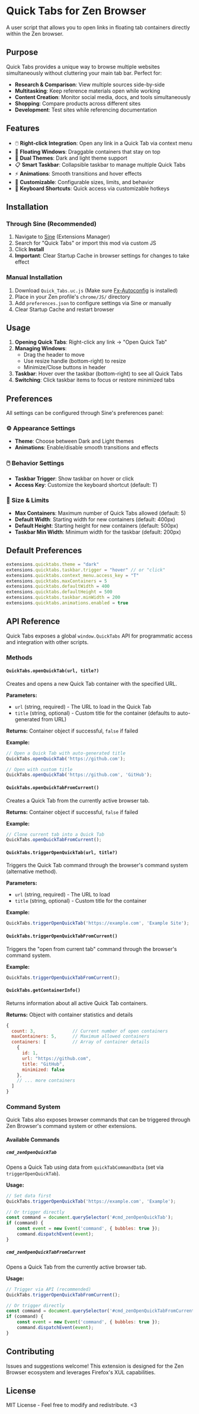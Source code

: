# Quick Tabs for Zen Browser

A user script that allows you to open links in floating tab containers directly within the Zen browser.

## Purpose

Quick Tabs provides a unique way to browse multiple websites simultaneously without cluttering your main tab bar. Perfect for:

- **Research & Comparison**: View multiple sources side-by-side
- **Multitasking**: Keep reference materials open while working
- **Content Creation**: Monitor social media, docs, and tools simultaneously
- **Shopping**: Compare products across different sites
- **Development**: Test sites while referencing documentation

## Features

- 🖱️ **Right-click Integration**: Open any link in a Quick Tab via context menu
- 📱 **Floating Windows**: Draggable containers that stay on top
- 🎨 **Dual Themes**: Dark and light theme support
- 📋 **Smart Taskbar**: Collapsible taskbar to manage multiple Quick Tabs
- ⚡ **Animations**: Smooth transitions and hover effects
- 🔧 **Customizable**: Configurable sizes, limits, and behavior
- 🎯 **Keyboard Shortcuts**: Quick access via customizable hotkeys

## Installation

### Through Sine (Recommended)

1. Navigate to [Sine](https://github.com/CosmoCreeper/Sine) (Extensions Manager)
2. Search for "Quick Tabs" or import this mod via custom JS
3. Click **Install**
4. **Important**: Clear Startup Cache in browser settings for changes to take effect

### Manual Installation

1. Download `Quick_Tabs.uc.js` (Make sure [Fx-Autoconfig](https://github.com/MrOtherGuy/fx-autoconfig/) is installed)
2. Place in your Zen profile's `chrome/JS/` directory
3. Add `preferences.json` to configure settings via Sine or manually
4. Clear Startup Cache and restart browser

## Usage

1. **Opening Quick Tabs**: Right-click any link → "Open Quick Tab"
2. **Managing Windows**: 
   - Drag the header to move
   - Use resize handle (bottom-right) to resize
   - Minimize/Close buttons in header
3. **Taskbar**: Hover over the taskbar (bottom-right) to see all Quick Tabs
4. **Switching**: Click taskbar items to focus or restore minimized tabs

## Preferences

All settings can be configured through Sine's preferences panel:

### ⚙️ Appearance Settings
- **Theme**: Choose between Dark and Light themes
- **Animations**: Enable/disable smooth transitions and effects

### 🖱️ Behavior Settings  
- **Taskbar Trigger**: Show taskbar on hover or click
- **Access Key**: Customize the keyboard shortcut (default: T)

### 📏 Size & Limits
- **Max Containers**: Maximum number of Quick Tabs allowed (default: 5)
- **Default Width**: Starting width for new containers (default: 400px)
- **Default Height**: Starting height for new containers (default: 500px)
- **Taskbar Min Width**: Minimum width for the taskbar (default: 200px)

## Default Preferences

```js
extensions.quicktabs.theme = "dark"
extensions.quicktabs.taskbar.trigger = "hover" // or "click"
extensions.quicktabs.context_menu.access_key = "T"
extensions.quicktabs.maxContainers = 5
extensions.quicktabs.defaultWidth = 400
extensions.quicktabs.defaultHeight = 500
extensions.quicktabs.taskbar.minWidth = 200
extensions.quicktabs.animations.enabled = true
```

## API Reference

Quick Tabs exposes a global `window.QuickTabs` API for programmatic access and integration with other scripts.

### Methods

#### `QuickTabs.openQuickTab(url, title?)`
Creates and opens a new Quick Tab container with the specified URL.

**Parameters:**
- `url` (string, required) - The URL to load in the Quick Tab
- `title` (string, optional) - Custom title for the container (defaults to auto-generated from URL)

**Returns:** Container object if successful, `false` if failed

**Example:**
```javascript
// Open a Quick Tab with auto-generated title
QuickTabs.openQuickTab('https://github.com');

// Open with custom title
QuickTabs.openQuickTab('https://github.com', 'GitHub');
```

#### `QuickTabs.openQuickTabFromCurrent()`
Creates a Quick Tab from the currently active browser tab.

**Returns:** Container object if successful, `false` if failed

**Example:**
```javascript
// Clone current tab into a Quick Tab
QuickTabs.openQuickTabFromCurrent();
```

#### `QuickTabs.triggerOpenQuickTab(url, title?)`
Triggers the Quick Tab command through the browser's command system (alternative method).

**Parameters:**
- `url` (string, required) - The URL to load
- `title` (string, optional) - Custom title for the container

**Example:**
```javascript
QuickTabs.triggerOpenQuickTab('https://example.com', 'Example Site');
```

#### `QuickTabs.triggerOpenQuickTabFromCurrent()`
Triggers the "open from current tab" command through the browser's command system.

**Example:**
```javascript
QuickTabs.triggerOpenQuickTabFromCurrent();
```

#### `QuickTabs.getContainerInfo()`
Returns information about all active Quick Tab containers.

**Returns:** Object with container statistics and details
```javascript
{
  count: 3,              // Current number of open containers
  maxContainers: 5,      // Maximum allowed containers
  containers: [          // Array of container details
    {
      id: 1,
      url: "https://github.com",
      title: "GitHub",
      minimized: false
    },
    // ... more containers
  ]
}
```

### Command System

Quick Tabs also exposes browser commands that can be triggered through Zen Browser's command system or other extensions.

#### Available Commands

##### `cmd_zenOpenQuickTab`
Opens a Quick Tab using data from `quickTabCommandData` (set via `triggerOpenQuickTab`).

**Usage:**
```javascript
// Set data first
QuickTabs.triggerOpenQuickTab('https://example.com', 'Example');

// Or trigger directly
const command = document.querySelector('#cmd_zenOpenQuickTab');
if (command) {
    const event = new Event('command', { bubbles: true });
    command.dispatchEvent(event);
}
```

##### `cmd_zenOpenQuickTabFromCurrent`
Opens a Quick Tab from the currently active browser tab.

**Usage:**
```javascript
// Trigger via API (recommended)
QuickTabs.triggerOpenQuickTabFromCurrent();

// Or trigger directly
const command = document.querySelector('#cmd_zenOpenQuickTabFromCurrent');
if (command) {
    const event = new Event('command', { bubbles: true });
    command.dispatchEvent(event);
}
```


## Contributing

Issues and suggestions welcome! This extension is designed for the Zen Browser ecosystem and leverages Firefox's XUL capabilities.

## License

MIT License - Feel free to modify and redistribute. <3
